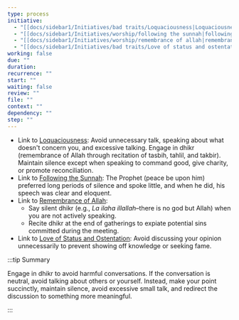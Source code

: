 ```yaml
---
type: process
initiative:
  - "[[docs/sidebar1/Initiatives/bad traits/Loquaciousness|Loquaciousness]]"
  - "[[docs/sidebar1/Initiatives/worship/following the sunnah|following the sunnah]]"
  - "[[docs/sidebar1/Initiatives/worship/remembrance of allah|remembrance of allah]]"
  - "[[docs/sidebar1/Initiatives/bad traits/Love of status and ostentation|Love of status and ostentation]]"
working: false
due: ""
duration: 
recurrence: ""
start: ""
waiting: false
review: ""
file: ""
context: ""
dependency: ""
step: ""
---
```


* Link to [Loquaciousness](docs/sidebar1/Initiatives/bad%20traits/Loquaciousness.md): Avoid unnecessary talk, speaking about what doesn't concern you, and excessive talking. Engage in dhikr (remembrance of Allah through recitation of tasbih, tahlil, and takbir). Maintain silence except when speaking to command good, give charity, or promote reconciliation.  
* Link to [Following the Sunnah](docs/sidebar1/Initiatives/worship/following%20the%20sunnah.md): The Prophet (peace be upon him) preferred long periods of silence and spoke little, and when he did, his speech was clear and eloquent.  
* Link to [Remembrance of Allah](docs/sidebar1/Initiatives/worship/remembrance%20of%20allah.md):  
	* Say silent dhikr (e.g., *La ilaha illallah*–there is no god but Allah) when you are not actively speaking.  
	* Recite dhikr at the end of gatherings to expiate potential sins committed during the meeting.  
* Link to [Love of Status and Ostentation](docs/sidebar1/Initiatives/bad%20traits/Love%20of%20status%20and%20ostentation.md): Avoid discussing your opinion unnecessarily to prevent showing off knowledge or seeking fame.

:::tip Summary  

Engage in dhikr to avoid harmful conversations. If the conversation is neutral, avoid talking about others or yourself. Instead, make your point succinctly, maintain silence, avoid excessive small talk, and redirect the discussion to something more meaningful.  

:::  
